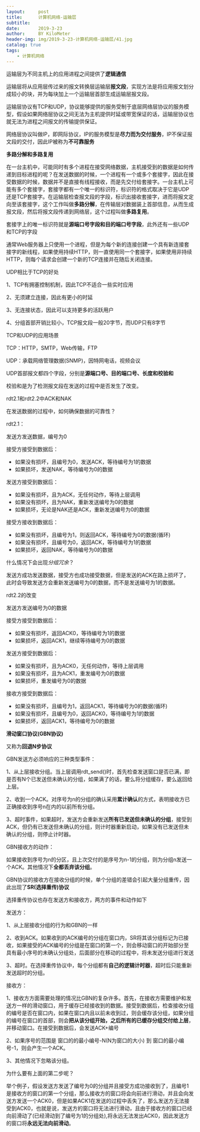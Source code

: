 ```yaml
---
layout:     post
title:      计算机网络-运输层
subtitle:   
date:       2019-3-23
author:     BY KiloMeter
header-img: img/2019-3-23-计算机网络-运输层/41.jpg
catalog: true
tags:
    - 计算机网络
---
```



运输层为不同主机上的应用进程之间提供了**逻辑通信**

运输层将从应用层传过来的报文转换层运输层**报文段**，实现方法是将应用报文划分成较小的块，并为每块加上一个运输层首部生成运输层报文段。

运输层协议有TCP和UDP，协议能够提供的服务受制于底层网络层协议的服务模型，假设如果网络层协议之间无法为主机提供时延或带宽保证的话，运输层协议也就无法为进程之间报文的传输提供保证。

网络层协议叫做IP，即网际协议，IP的服务模型是**尽力而为交付服务**，IP不保证报文段的交付，因此IP被称为**不可靠服务**

**多路分解和多路复用**

在一台主机中，可能同时有多个进程在接受网络数据，主机接受到的数据是如何传递到目标进程的呢？在发送数据的时候，一个进程有一个或多个套接字，因此在接受数据的时候，数据并不是直接有线程接收，而是先交付给套接字。一台主机上可能有多个套接字，套接字都有一个唯一的标识符，标识符的格式取决于它是UDP还是TCP套接字。在运输层检查报文段的字段，标识出接收套接字，进而将报文定向至该套接字，这个工作叫做**多路分解**，在传输层对数据装上首部信息，从而生成报文段，然后将报文段传递到网络层，这个过程叫做**多路复用**。

套接字上的唯一标识符就是**源端口号字段和目的端口号字段**，此外还有一些UDP和TCP的字段

通常Web服务器上只使用一个进程，但是为每个新的连接创建一个具有新连接套接字的新线程，如果使用持续HTTP，则一直使用同一个套接字，如果使用非持续HTTP，则每个请求会创建一个新的TCP连接并在随后关闭连接。

UDP相比于TCP的好处

1、TCP有拥塞控制机制，因此TCP不适合一些实时应用

2、无须建立连接，因此有更小的时延

3、无连接状态，因此可以支持更多的活跃用户

4、分组首部开销比较小，TCP报文段一般20字节，而UDP只有8字节

TCP和UDP的应用场景

TCP：HTTP，SMTP，Web传输，FTP

UDP：承载网络管理数据(SNMP)，因特网电话，视频会议

UDP首部报文都四个字段，分别是**源端口号、目的端口号、长度和校验和**

校验和是为了检测报文段在发送的过程中是否发生了改变。



rdt2.1和rdt2.2中ACK和NAK

在发送数据的过程中，如何确保数据的可靠性？

rdt2.1：

发送方发送数据，编号为0

接受方接受到数据后：

* 如果没有损坏，且编号为0，发送ACK，等待编号为1的数据
* 如果损坏，发送NAK，等待编号为0的数据

发送方接受到数据后：

* 如果没有损坏，且为ACK，无任何动作，等待上层调用
* 如果没有损坏，且为NAK，重新发送编号为0的数据
* 如果损坏，无论是NAK还是ACK，重新发送编号为0的数据

接受方接收到数据后：

* 如果没有损坏，且编号为1，则返回ACK，等待编号为0的数据(循环)
* 如果没有损坏，且编号为0，返回ACK，等待编号为1的数据
* 如果损坏，返回NAK，等待编号为0的数据

什么情况下会出现*分组冗余*？

发送方成功发送数据，接受方也成功接受数据，但是发送的ACK在路上损坏了，此时会导致发送方会重新发送编号为0的数据，而不是发送编号为1的数据。

rdt2.2的改变

发送方发送编号为0的数据

接受方接受到数据后：

* 如果没有损坏，返回ACK0，等待编号为1的数据
* 如果损坏，返回ACK1，继续等待编号为0的数据

发送方接受到数据后：

* 如果没有损坏，且为ACK0，无任何动作，等待上层调用
* 如果没有损坏，且为ACK1，重发编号为0的数据
* 如果损坏，重发编号为0的数据

接收方接受到数据后：

* 如果没有损坏，且编号为1，返回ACK1，等待编号为0的数据(循环)
* 如果没有损坏，且编号为0，返回ACK0，等待编号为1的数据
* 如果损坏，返回ACK1，等待编号为0的数据

**滑动窗口协议(GBN协议)**

又称为**回退N步协议**

GBN发送方必须响应的三种类型事件：

1、从上层接收分组。当上层调用rdt_send()时，首先检查发送窗口是否已满，即是否有N个已发送但未确认的分组，如果满了的话，要么将分组缓存，要么返回给上层。

2、收到一个ACK。对序号为n的分组的确认采用**累计确认**的方式，表明接收方已正确接收到序号n在内的以前所有分组。

3、超时事件，如果超时，发送方会重新发送**所有已发送但未确认的分组**，接受到ACK，但仍有已发送但未确认的分组，则计时器重新启动，如果没有已发送但未确认的分组，则停止计时器。

GBN接收方的动作：

如果接收到序号为n的分区，且上次交付的是序号为n-1的分组，则为分组n发送一个ACK。其他情况下**全都丢弃该分组**。

GBN协议的接收方在接收分组的时候，单个分组的差错会引起大量分组重传，因此出现了**SR(选择重传)协议**

选择重传协议也存在发送方和接收方，两方的事件和动作如下

发送方：

1、从上层接收分组的行为和GBN的一样

2、收到ACK。如果收到的ACK编号的分组在窗口内，SR将其该分组标记为已接收，如果接受的ACK编号的分组是在窗口的第一个，则会移动窗口的开始部分至具有最小序号的未确认分组处，后面部分在移动的过程中，将未发送分组进行发送

3、超时。在选择重传协议中，每个分组都有**自己的逻辑计时器**，超时后只能重新发送超时的分组。

接收方：

1、接收方方面需要处理的情况比GBN的复杂许多。首先，在接收方需要维护和发送方一样的滑动窗口，用于缓存已经接收到的数据。接受到数据后，检查接收分组的编号是否在窗口内，如果在窗口内且以前未收到过，则会缓存该分组，如果分组的编号在窗口的首部，则会**把从该分组开始，之后所有的已缓存分组交付给上层**，并移动窗口。在接受到数据后，会发送ACK+编号

2、如果序号的范围是 窗口的的最小编号-N(N为窗口的大小) 到 窗口的最小编号-1，则会产生一个ACK。

3、其他情况下忽略该分组。

为什么要有上面的第二步呢？

举个例子，假设发送方发送了编号为0的分组并且接受方成功接收到了，且编号1是接收方的窗口的第一个分组，那么接收方的窗口将会向前进行滑动，并且会向发送方发送一个ACK0，但是如果ACK1在发送的过程中丢失了，那么发送方无法接受到ACK0，也就是说，发送方的窗口将无法进行滑动，且由于接收方的窗口已经向前滑动了(已经滑动到了编号为1的分组处),将永远无法发出ACK0，因此发送方的窗口将**永远无法向前滑动**。